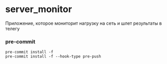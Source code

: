 # server_monitor

Приложение, которое мониторит нагрузку на сеть и шлет результаты в телегу

### pre-commit

```
pre-commit install -f
pre-commit install -f --hook-type pre-push
```
